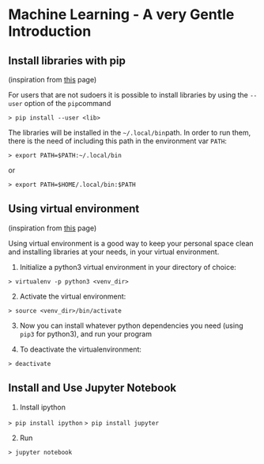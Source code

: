 # Machine Learning - A very Gentle Introduction

## Install libraries with pip
(inspiration from [this](https://github.com/pypa/pip/issues/3813) page)

For users that are not sudoers it is possible to install libraries by using the `--user` option of the `pip`command

`> pip install --user <lib>`

The libraries will be installed in the `~/.local/bin`path. In order to run them, there is the need of including this path in the environment var `PATH`:

`> export PATH=$PATH:~/.local/bin`

or 

`> export PATH=$HOME/.local/bin:$PATH`


## Using virtual environment
(inspiration from [this](http://docs.python-guide.org/en/latest/dev/virtualenvs/) page)

Using virtual environment is a good way to keep your personal space clean and installing libraries at your needs, in your virtual environment. 

1. Initialize a python3 virtual environment in your directory of choice: 

`> virtualenv -p python3 <venv_dir>`

2. Activate the virtual environment: 

`> source <venv_dir>/bin/activate`

3. Now you can install whatever python dependencies you need (using `pip3` for python3), and run your program

4. To deactivate the virtualenvironment: 

`> deactivate`

## Install and Use Jupyter Notebook

1. Install ipython

`> pip install ipython`
`> pip install jupyter`

2. Run

`> jupyter notebook`


